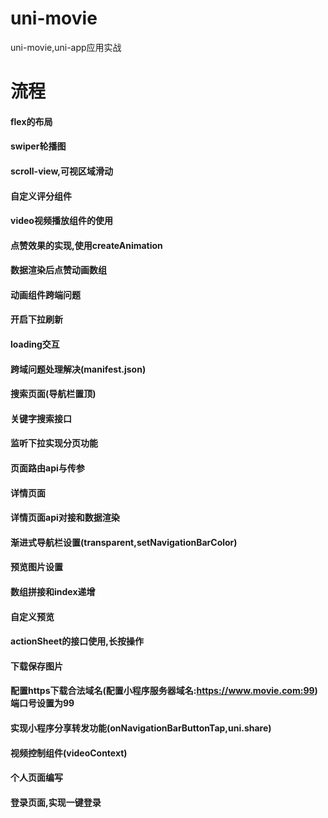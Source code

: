 # uni-movie
uni-movie,uni-app应用实战
# 流程
#### flex的布局
#### swiper轮播图
#### scroll-view,可视区域滑动
#### 自定义评分组件
#### video视频播放组件的使用
#### 点赞效果的实现,使用createAnimation
#### 数据渲染后点赞动画数组
#### 动画组件跨端问题
#### 开启下拉刷新
#### loading交互
#### 跨域问题处理解决(manifest.json)
#### 搜索页面(导航栏置顶)
#### 关键字搜索接口
#### 监听下拉实现分页功能
#### 页面路由api与传参
#### 详情页面
#### 详情页面api对接和数据渲染
#### 渐进式导航栏设置(transparent,setNavigationBarColor)
#### 预览图片设置
#### 数组拼接和index递增
#### 自定义预览
#### actionSheet的接口使用,长按操作
#### 下载保存图片
#### 配置https下载合法域名(配置小程序服务器域名:https://www.movie.com:99)端口号设置为99
#### 实现小程序分享转发功能(onNavigationBarButtonTap,uni.share)
#### 视频控制组件(videoContext)
#### 个人页面编写
#### 登录页面,实现一键登录